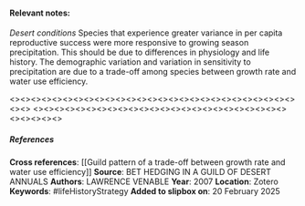 #### **Relevant notes**:
*Desert conditions*
Species that experience greater variance in per capita reproductive success were more responsive to growing season precipitation. This should be due to differences in physiology and life history. The demographic variation and variation in sensitivity to precipitation are due to a trade-off among species between growth rate and water use efficiency.

<><><><><><><><><><><><><><><><><><><><><><><><><><><><><>
<><><><><><><><><><><><><><><><><><><><><><><><><><><><><>
##### References
**Cross references**:
[[Guild pattern of a trade-off between growth rate and water use efficiency]]
**Source**: BET HEDGING IN A GUILD OF DESERT ANNUALS
**Authors**: LAWRENCE VENABLE
**Year**: 2007
**Location**: Zotero
**Keywords**: #lifeHistoryStrategy
**Added to slipbox on**: 20 February 2025
